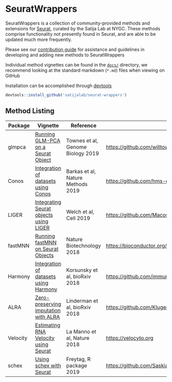 # SeuratWrappers

SeuratWrappers is a collection of community-provided methods and extensions for [Seurat](https://satijalab.org/seurat/), curated by the Satija Lab at NYGC. These methods comprise functionality not presently found in Seurat, and are able to be updated much more frequently.

Please see our [contribution guide](https://github.com/satijalab/seurat.wrappers/wiki) for assistance and guidelines in developing and adding new methods to SeuratWrappers

Individual method vignettes can be found in the [`docs/`](https://github.com/satijalab/seurat.wrappers/tree/master/docs) directory, we recommend looking at the standard markdown (`*.md`) files when viewing on GitHub

Installation can be accomplished through [devtools](https://cran.r-project.org/package=devtools)

```R
devtools::install_github('satijalab/seurat-wrappers')
```

## Method Listing

| Package | Vignette | Reference | Source |
| ------- | -------- | --------- | ------ |
| glmpca  | [Running GLM-PCA on a Seurat Object](http://htmlpreview.github.io/?https://github.com/satijalab/seurat-wrappers/blob/master/docs/glmpca.html) | Townes et al, Genome Biology 2019 | https://github.com/willtownes/glmpca |
| Conos | [Integration of datasets using Conos](http://htmlpreview.github.io/?https://github.com/satijalab/seurat-wrappers/blob/master/docs/conos.html) | Barkas et al, Nature Methods 2019 | https://github.com/hms-dbmi/conos |
| LIGER | [Integrating Seurat objects using LIGER](http://htmlpreview.github.io/?https://github.com/satijalab/seurat-wrappers/blob/master/docs/liger.html) | Welch et al, Cell 2019 | https://github.com/MacoskoLab/liger |
| fastMNN | [Running fastMNN on Seurat Objects](http://htmlpreview.github.io/?https://github.com/satijalab/seurat-wrappers/blob/master/docs/fast_mnn.html) | Nature Biotechnology 2018 | https://bioconductor.org/packages/release/bioc/html/batchelor.html |
| Harmony | [Integration of datasets using Harmony](http://htmlpreview.github.io/?https://github.com/satijalab/seurat-wrappers/blob/master/docs/harmony.html) | Korsunsky et al, bioRxiv 2018 | https://github.com/immunogenomics/harmony |
| ALRA | [Zero-preserving imputation with ALRA](http://htmlpreview.github.io/?https://github.com/satijalab/seurat-wrappers/blob/master/docs/alra.html) | Linderman et al, bioRxiv 2018 | https://github.com/KlugerLab/ALRA |
| Velocity | [Estimating RNA Velocity using Seurat](http://htmlpreview.github.io/?https://github.com/satijalab/seurat-wrappers/blob/master/docs/velocity.html) | La Manno et al, Nature 2018 | https://velocyto.org |
| schex | [Using schex with Seurat](http://htmlpreview.github.io/?https://github.com/satijalab/seurat-wrappers/blob/master/docs/schex.html) | Freytag, R package 2019 | https://github.com/SaskiaFreytag/schex
